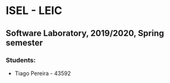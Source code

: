 # ISEL - LEIC
## Software Laboratory, 2019/2020, Spring semester

### Students:

* Tiago Pereira - 43592